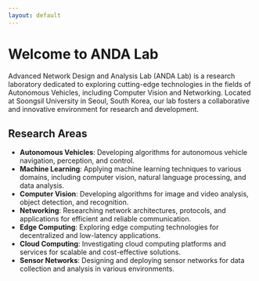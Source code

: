 ```yaml
---
layout: default
---
```


# Welcome to ANDA Lab

Advanced Network Design and Analysis Lab (ANDA Lab) is a research laboratory dedicated to exploring cutting-edge technologies in the fields of Autonomous Vehicles, including Computer Vision and Networking. Located at Soongsil University in Seoul, South Korea, our lab fosters a collaborative and innovative environment for research and development.

## Research Areas

- **Autonomous Vehicles**: Developing algorithms for autonomous vehicle navigation, perception, and control.
- **Machine Learning**: Applying machine learning techniques to various domains, including computer vision, natural language processing, and data analysis.
- **Computer Vision**: Developing algorithms for image and video analysis, object detection, and recognition.
- **Networking**: Researching network architectures, protocols, and applications for efficient and reliable communication.
- **Edge Computing**: Exploring edge computing technologies for decentralized and low-latency applications.
- **Cloud Computing**: Investigating cloud computing platforms and services for scalable and cost-effective solutions.
- **Sensor Networks**: Designing and deploying sensor networks for data collection and analysis in various environments.

